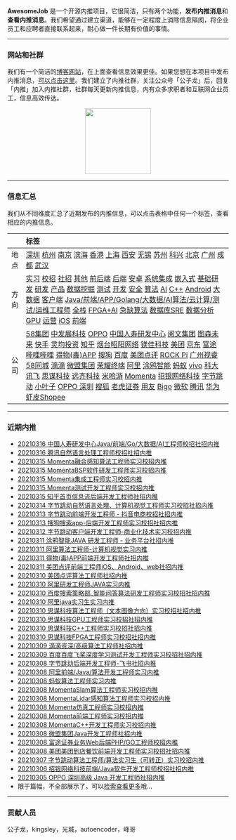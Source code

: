 
 

**AwesomeJob** 是一个开源内推项目，它很简洁，只有两个功能，**发布内推消息**和**查看内推消息**。我们希望通过建立渠道，能够在一定程度上消除信息隔阂，将企业员工和应聘者直接联系起来，耐心做一件长期有价值的事情。

---

### 网站和社群

我们有一个简洁的[博客网站](https://awesomejob.gitee.io/)，在上面查看信息效果更佳。如果您想在本项目中发布内推消息，[可以点击这里](https://wj.qq.com/s2/8043669/40c0)。我们建立了内推社群，关注公众号「公子龙」后，回复「内推」加入内推社群，社群每天更新内推信息，内有众多求职者和互联网企业员工，信息高效传达。

<div align=center><img src="https://img-blog.csdnimg.cn/20210306220847278.jpg?x-oss-process=type_ZmFuZ3poZW5naGVpdGk,shadow_10,text_aHR0cHM6Ly9ibG9nLmNzZG4ubmV0L0RvSmludGlhbg==,size_16,color_FFFFFF,t_70#pic_center" width="150"/></div>


--- 
### 信息汇总

我们从不同维度汇总了近期发布的内推信息，可以点击表格中任何一个标签，查看相应的内推信息。

||标签|
|:---:|:---|
|地点|[深圳](https://awesomejob.gitee.io/tags/深圳)  [杭州](https://awesomejob.gitee.io/tags/杭州)  [南京](https://awesomejob.gitee.io/tags/南京)  [滨海](https://awesomejob.gitee.io/tags/滨海)  [香港](https://awesomejob.gitee.io/tags/香港)  [上海](https://awesomejob.gitee.io/tags/上海)  [西安](https://awesomejob.gitee.io/tags/西安)  [无锡](https://awesomejob.gitee.io/tags/无锡)  [苏州](https://awesomejob.gitee.io/tags/苏州)  [科兴](https://awesomejob.gitee.io/tags/科兴)  [北京](https://awesomejob.gitee.io/tags/北京)  [广州](https://awesomejob.gitee.io/tags/广州)  [成都](https://awesomejob.gitee.io/tags/成都)  [武汉](https://awesomejob.gitee.io/tags/武汉)|
|方向|[实习](https://awesomejob.gitee.io/series/实习)  [校招](https://awesomejob.gitee.io/series/校招)  [社招](https://awesomejob.gitee.io/series/社招)	[其他](https://awesomejob.gitee.io/categories/其他)  [前后端](https://awesomejob.gitee.io/categories/前后端)  [后端](https://awesomejob.gitee.io/categories/后端)  [安卓](https://awesomejob.gitee.io/categories/安卓)  [系统集成](https://awesomejob.gitee.io/categories/系统集成)  [嵌入式](https://awesomejob.gitee.io/categories/嵌入式)  [基础研发](https://awesomejob.gitee.io/categories/基础研发)  [研发](https://awesomejob.gitee.io/categories/研发)  [产品](https://awesomejob.gitee.io/categories/产品)  [数据挖掘](https://awesomejob.gitee.io/categories/数据挖掘)  [测试](https://awesomejob.gitee.io/categories/测试)  [开发](https://awesomejob.gitee.io/categories/开发)  [安全](https://awesomejob.gitee.io/categories/安全)  [算法](https://awesomejob.gitee.io/categories/算法)  [AI](https://awesomejob.gitee.io/categories/ai)  [C++](https://awesomejob.gitee.io/categories/c++)  [Android](https://awesomejob.gitee.io/categories/android)  [大数据](https://awesomejob.gitee.io/categories/大数据)  [客户端](https://awesomejob.gitee.io/categories/客户端)  [Java/前端/APP/Golang/大数据/AI算法/云计算/测试/运维工程师](https://awesomejob.gitee.io/categories/java/前端/app/golang/大数据/ai算法/云计算/测试/运维工程师)  [全栈](https://awesomejob.gitee.io/categories/全栈)  [FPGA+AI](https://awesomejob.gitee.io/categories/fpga+ai)  [急缺算法](https://awesomejob.gitee.io/categories/急缺算法)  [数据库SRE](https://awesomejob.gitee.io/categories/数据库sre)  [数据分析](https://awesomejob.gitee.io/categories/数据分析)  [GPU](https://awesomejob.gitee.io/categories/gpu)  [运营](https://awesomejob.gitee.io/categories/运营)  [iOS](https://awesomejob.gitee.io/categories/ios)  [前端](https://awesomejob.gitee.io/categories/前端)|
|公司|[58集团](https://awesomejob.gitee.io/tags/58集团)  [中发展科技](https://awesomejob.gitee.io/tags/中发展科技)  [OPPO](https://awesomejob.gitee.io/tags/oppo)  [中国人寿研发中心](https://awesomejob.gitee.io/tags/中国人寿研发中心)  [阅文集团](https://awesomejob.gitee.io/tags/阅文集团)  [图森未来](https://awesomejob.gitee.io/tags/图森未来)  [快手](https://awesomejob.gitee.io/tags/快手)  [灵均投资](https://awesomejob.gitee.io/tags/灵均投资)  [知乎](https://awesomejob.gitee.io/tags/知乎)  [烟台昭阳网络](https://awesomejob.gitee.io/tags/烟台昭阳网络)  [镁佳科技](https://awesomejob.gitee.io/tags/镁佳科技)  [美团](https://awesomejob.gitee.io/tags/美团)  [京东](https://awesomejob.gitee.io/tags/京东)  [富途](https://awesomejob.gitee.io/tags/富途)  [哔哩哔哩](https://awesomejob.gitee.io/tags/哔哩哔哩)  [得物(毒)APP](https://awesomejob.gitee.io/tags/得物(毒)app)  [搜狗](https://awesomejob.gitee.io/tags/搜狗)  [百度](https://awesomejob.gitee.io/tags/百度)  [美团点评](https://awesomejob.gitee.io/tags/美团点评)  [ROCK Pi](https://awesomejob.gitee.io/tags/rock-pi)  [广州视睿](https://awesomejob.gitee.io/tags/广州视睿)  [58同城](https://awesomejob.gitee.io/tags/58同城)  [滴滴](https://awesomejob.gitee.io/tags/滴滴)  [微盟集团](https://awesomejob.gitee.io/tags/微盟集团)  [荣耀终端](https://awesomejob.gitee.io/tags/荣耀终端)  [阿里](https://awesomejob.gitee.io/tags/阿里)  [涂鸦智能](https://awesomejob.gitee.io/tags/涂鸦智能)  [蚂蚁](https://awesomejob.gitee.io/tags/蚂蚁)  [vivo](https://awesomejob.gitee.io/tags/vivo)  [科大讯飞](https://awesomejob.gitee.io/tags/科大讯飞)  [思谋科技](https://awesomejob.gitee.io/tags/思谋科技)  [远齐科技](https://awesomejob.gitee.io/tags/远齐科技)  [米哈游](https://awesomejob.gitee.io/tags/米哈游)  [Momenta](https://awesomejob.gitee.io/tags/momenta)  [招银网络科技](https://awesomejob.gitee.io/tags/招银网络科技)  [字节跳动](https://awesomejob.gitee.io/tags/字节跳动)  [小叶子](https://awesomejob.gitee.io/tags/小叶子)  [OPPO 深圳](https://awesomejob.gitee.io/tags/oppo-深圳)  [搜狐](https://awesomejob.gitee.io/tags/搜狐)  [老虎证券](https://awesomejob.gitee.io/tags/老虎证券)  [用友](https://awesomejob.gitee.io/tags/用友)  [Bigo](https://awesomejob.gitee.io/tags/bigo)  [微软](https://awesomejob.gitee.io/tags/微软)  [腾讯](https://awesomejob.gitee.io/tags/腾讯)  [华为](https://awesomejob.gitee.io/tags/华为)  [虾皮Shopee](https://awesomejob.gitee.io/tags/虾皮shopee)|
--- 

### 近期内推 
- [20210316  中国人寿研发中心Java/前端/Go/大数据/AI工程师校招社招内推](https://awesomejob.gitee.io/posts/jobs/job_130)
- [20210316  腾讯自然语言处理工程师校招社招内推](https://awesomejob.gitee.io/posts/jobs/job_129)
- [20210315  Momenta融合感知算法工程师实习校招内推](https://awesomejob.gitee.io/posts/jobs/job_128)
- [20210315  MomentaBSP软件研发工程师实习校招内推](https://awesomejob.gitee.io/posts/jobs/job_127)
- [20210315  Momenta集成工程师实习校招内推](https://awesomejob.gitee.io/posts/jobs/job_126)
- [20210315  Momenta测试开发工程师实习校招内推](https://awesomejob.gitee.io/posts/jobs/job_125)
- [20210315  知乎首页信息流后端开发工程师社招内推](https://awesomejob.gitee.io/posts/jobs/job_124)
- [20210314  字节跳动自然语言处理、计算机视觉工程师实习校招社招内推](https://awesomejob.gitee.io/posts/jobs/job_123)
- [20210313  字节跳动前端开发工程师 - 抖音电商校招社招内推](https://awesomejob.gitee.io/posts/jobs/job_122)
- [20210313  搜狗搜索app-后端开发工程师实习校招社招内推](https://awesomejob.gitee.io/posts/jobs/job_121)
- [20210312  字节跳动客户端开发工程师-商业化技术实习校招内推](https://awesomejob.gitee.io/posts/jobs/job_120)
- [20210311  涂鸦智能JAVA 研发工程师 - 业务平台社招内推](https://awesomejob.gitee.io/posts/jobs/job_119)
- [20210311  阿里算法工程师-计算机视觉实习内推](https://awesomejob.gitee.io/posts/jobs/job_118)
- [20210311  得物(毒)APP前端开发工程师社招内推](https://awesomejob.gitee.io/posts/jobs/job_117)
- [20210311  美团点评前端工程师iOS、Android、web社招内推](https://awesomejob.gitee.io/posts/jobs/job_116)
- [20210310  美团点评算法工程师社招内推](https://awesomejob.gitee.io/posts/jobs/job_115)
- [20210310  阿里研发工程师JAVA实习内推](https://awesomejob.gitee.io/posts/jobs/job_114)
- [20210310  百度搜索策略部_智能问答算法研发工程师实习校招社招内推](https://awesomejob.gitee.io/posts/jobs/job_113)
- [20210310  阿里java实习生实习内推](https://awesomejob.gitee.io/posts/jobs/job_112)
- [20210310  思谋科技算法工程师（文本图像方向）实习校招社招内推](https://awesomejob.gitee.io/posts/jobs/job_111)
- [20210310  思谋科技GPU工程师实习校招社招内推](https://awesomejob.gitee.io/posts/jobs/job_110)
- [20210310  思谋科技C++工程师实习校招社招内推](https://awesomejob.gitee.io/posts/jobs/job_109)
- [20210310  思谋科技FPGA工程师实习校招社招内推](https://awesomejob.gitee.io/posts/jobs/job_108)
- [20210309  滴滴资深/高级算法工程师社招内推](https://awesomejob.gitee.io/posts/jobs/job_107)
- [20210309  百度百度飞桨深度学习测试开发工程师实习校招社招内推](https://awesomejob.gitee.io/posts/jobs/job_106)
- [20210308  字节跳动后端开发工程师-飞书社招内推](https://awesomejob.gitee.io/posts/jobs/job_105)
- [20210308  阿里前端/Java/算法开发工程师实习内推](https://awesomejob.gitee.io/posts/jobs/job_104)
- [20210308  蚂蚁算法工程师实习内推](https://awesomejob.gitee.io/posts/jobs/job_103)
- [20210308  MomentaSlam算法工程师实习校招内推](https://awesomejob.gitee.io/posts/jobs/job_102)
- [20210308  MomentaLidar感知算法工程师实习校招内推](https://awesomejob.gitee.io/posts/jobs/job_101)
- [20210308  Momenta仿真工程师实习校招内推](https://awesomejob.gitee.io/posts/jobs/job_100)
- [20210308  Momenta前端工程师实习校招内推](https://awesomejob.gitee.io/posts/jobs/job_99)
- [20210308  MomentaC++开发工程师实习校招内推](https://awesomejob.gitee.io/posts/jobs/job_98)
- [20210308  微盟集团Java开发工程师社招内推](https://awesomejob.gitee.io/posts/jobs/job_97)
- [20210308  富途证券业务Web后端PHP/GO工程师校招内推](https://awesomejob.gitee.io/posts/jobs/job_96)
- [20210308  美团美团到店餐饮前端开发工程师实习校招社招内推](https://awesomejob.gitee.io/posts/jobs/job_95)
- [20210307  字节跳动算法工程师/算法实习生（可转正）实习校招内推](https://awesomejob.gitee.io/posts/jobs/job_94)
- [20210306  招银网络科技前端/Java软件开发工程师校招社招内推](https://awesomejob.gitee.io/posts/jobs/job_93)
- [20210305  OPPO 深圳高级 Java 开发工程师社招内推](https://awesomejob.gitee.io/posts/jobs/job_92)
- 限于篇幅，不全部展示了，可以[检索查看更多](https://awesomejob.gitee.io/)哦...
--- 
### 贡献人员
公子龙，kingsley，光城，autoencoder，峰哥